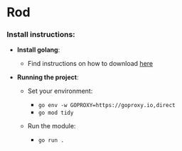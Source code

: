 # Rod

### Install instructions:

- **Install golang**:
  - Find instructions on how to download [here](https://go.dev/doc/install)

- **Running the project**:
  - Set your environment:
    - `go env -w GOPROXY=https://goproxy.io,direct`
    - `go mod tidy`

  - Run the module:
    - `go run .`

